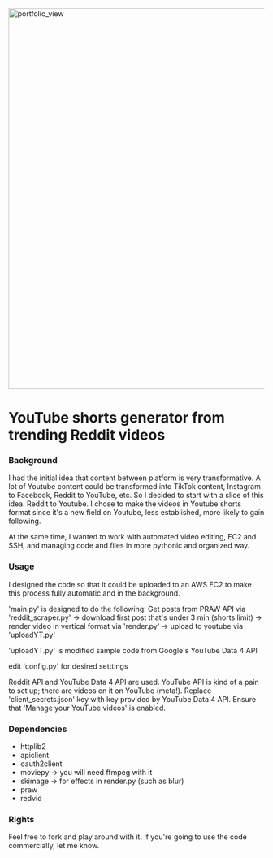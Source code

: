 <img width="750" alt="portfolio_view" src="https://construyenpais.com/wp-content/uploads/YouTube-y-Reddit-las-redes-que-mas-crecieron-en-EE.UU-durante-la-pandemia.png">

# YouTube shorts generator from trending Reddit videos

### Background
I had the initial idea that content between platform is very transformative. A lot of Youtube content could be transformed into TikTok content, Instagram to Facebook, Reddit to YouTube, etc. So I decided to start with a slice of this idea. Reddit to Youtube. I chose to make the videos in Youtube shorts format since it's a new field on Youtube, less established, more likely to gain following.

At the same time, I wanted to work with automated video editing, EC2 and SSH, and managing code and files in more pythonic and organized way.

### Usage
I designed the code so that it could be uploaded to an AWS EC2 to make this process fully automatic and in the background.

'main.py' is designed to do the following:
Get posts from PRAW API via 'reddit_scraper.py' → download first post that's under 3 min (shorts limit) → render video in vertical format via 'render.py' → upload to youtube via 'uploadYT.py'

'uploadYT.py' is modified sample code from Google's YouTube Data 4 API

edit 'config.py' for desired setttings

Reddit API and YouTube Data 4 API are used. YouTube API is kind of a pain to set up; there are videos on it on YouTube (meta!). Replace 'client_secrets.json' key with key provided by YouTube Data 4 API. Ensure that 'Manage your YouTube videos' is enabled.

### Dependencies
- httplib2
- apiclient
- oauth2client
- moviepy → you will need ffmpeg with it
- skimage → for effects in render.py (such as blur)
- praw
- redvid

### Rights
Feel free to fork and play around with it. If you're going to use the code commercially, let me know.
